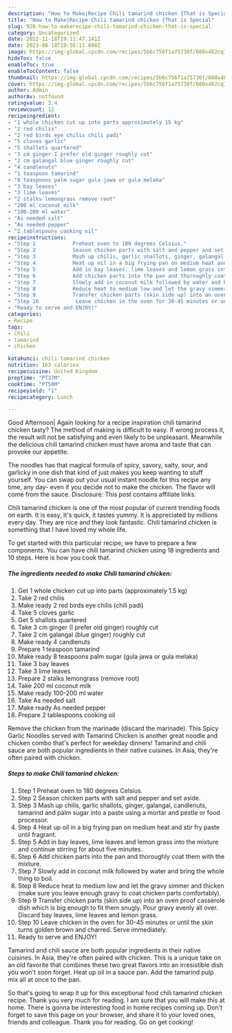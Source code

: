 ```yaml
---
description: "How to Make|Recipe Chili tamarind chicken {That is Special"
title: "How to Make|Recipe Chili tamarind chicken {That is Special"
slug: 928-how-to-makerecipe-chili-tamarind-chicken-that-is-special
category: Uncategorized
date: 2022-11-18T19:11:47.141Z
date: 2023-08-18T19:56:11.898Z
image: https://img-global.cpcdn.com/recipes/5b6c756f1a75730f/680x482cq70/chili-tamarind-chicken-recipe-main-photo.jpg
hideToc: false
enableToc: true
enableTocContent: false
thumbnail: https://img-global.cpcdn.com/recipes/5b6c756f1a75730f/680x482cq70/chili-tamarind-chicken-recipe-main-photo.jpg
cover: https://img-global.cpcdn.com/recipes/5b6c756f1a75730f/680x482cq70/chili-tamarind-chicken-recipe-main-photo.jpg
author: Admin
authorAv: notfound
ratingvalue: 3.4
reviewcount: 12
recipeingredient:
- "1 whole chicken cut up into parts approximately 15 kg"
- "2 red chilis"
- "2 red birds eye chilis chili padi"
- "5 cloves garlic"
- "5 shallots quartered"
- "3 cm ginger I prefer old ginger roughly cut"
- "2 cm galangal blue ginger roughly cut"
- "4 candlenuts"
- "1 teaspoon tamarind"
- "8 teaspoons palm sugar gula jawa or gula melaka"
- "3 bay leaves"
- "3 lime leaves"
- "2 stalks lemongrass remove root"
- "200 ml coconut milk"
- "100-200 ml water"
- "As needed salt"
- "As needed pepper"
- "2 tablespoons cooking oil"
recipeinstructions:
- "Step 1            Preheat oven to 180 degrees Celsius."
- "Step 2            Season chicken parts with salt and pepper and set aside."
- "Step 3            Mash up chilis, garlic shallots, ginger, galangal, candlenuts, tamarind and palm sugar into a paste using a mortar and pestle or food processor."
- "Step 4            Heat up oil in a big frying pan on medium heat and stir fry paste until fragrant."
- "Step 5            Add in bay leaves, lime leaves and lemon grass into the mixture and continue stirring for about five minutes."
- "Step 6            Add chicken parts into the pan and thoroughly coat them with the mixture."
- "Step 7            Slowly add in coconut milk followed by water and bring the whole thing to boil."
- "Step 8            Reduce heat to medium low and let the gravy simmer and thicken (make sure you leave enough gravy to coat chicken parts comfortably)."
- "Step 9            Transfer chicken parts (skin side up) into an oven proof casserole dish which is big enough to fit them snugly. Pour gravy evenly all over. Discard bay leaves, lime leaves and lemon grass."
- "Step 10            Leave chicken in the oven for 30-45 minutes or until the skin turns golden brown and charred. Serve immediately."
- "Ready to serve and ENJOY!"
categories:
- Recipe
tags:
- chili
- tamarind
- chicken

katakunci: chili tamarind chicken 
nutrition: 163 calories
recipecuisine: United Kingdom
preptime: "PT37M"
cooktime: "PT50M"
recipeyield: "1"
recipecategory: Lunch

---
```



Good Afternoon| Again looking for a recipe inspiration chili tamarind chicken tasty? The method of making is difficult to easy. If wrong process it, the result will not be satisfying and even likely to be unpleasant. Meanwhile the delicious chili tamarind chicken must have aroma and taste that can provoke our appetite.





The noodles has that magical formula of spicy, savory, salty, sour, and garlicky in one dish that kind of just makes you keep wanting to stuff yourself. You can swap out your usual instant noodle for this recipe any time, any day- even if you decide not to make the chicken. The flavor will come from the sauce. Disclosure: This post contains affiliate links.

Chili tamarind chicken is one of the most popular of current trending foods on earth. It is easy, it's quick, it tastes yummy. It is appreciated by millions every day. They are nice and they look fantastic. Chili tamarind chicken is something that I have loved my whole life.


To get started with this particular recipe, we have to prepare a few components. You can have chili tamarind chicken using 18 ingredients and 10 steps. Here is how you cook that.

<!--inarticleads1-->

##### The ingredients needed to make Chili tamarind chicken:

1. Get 1 whole chicken cut up into parts (approximately 1.5 kg)
1. Take 2 red chilis
1. Make ready 2 red birds eye chilis (chili padi)
1. Take 5 cloves garlic
1. Get 5 shallots quartered
1. Take 3 cm ginger (I prefer old ginger) roughly cut
1. Take 2 cm galangal (blue ginger) roughly cut
1. Make ready 4 candlenuts
1. Prepare 1 teaspoon tamarind
1. Make ready 8 teaspoons palm sugar (gula jawa or gula melaka)
1. Take 3 bay leaves
1. Take 3 lime leaves
1. Prepare 2 stalks lemongrass (remove root)
1. Take 200 ml coconut milk
1. Make ready 100-200 ml water
1. Take As needed salt
1. Make ready As needed pepper
1. Prepare 2 tablespoons cooking oil


Remove the chicken from the marinade (discard the marinade). This Spicy Garlic Noodles served with Tamarind Chicken is another great noodle and chicken combo that&#39;s perfect for weekday dinners! Tamarind and chili sauce are both popular ingredients in their native cuisines. In Asia, they&#39;re often paired with chicken. 

<!--inarticleads2-->

##### Steps to make Chili tamarind chicken:

1. Step 1            Preheat oven to 180 degrees Celsius.
1. Step 2            Season chicken parts with salt and pepper and set aside.
1. Step 3            Mash up chilis, garlic shallots, ginger, galangal, candlenuts, tamarind and palm sugar into a paste using a mortar and pestle or food processor.
1. Step 4            Heat up oil in a big frying pan on medium heat and stir fry paste until fragrant.
1. Step 5            Add in bay leaves, lime leaves and lemon grass into the mixture and continue stirring for about five minutes.
1. Step 6            Add chicken parts into the pan and thoroughly coat them with the mixture.
1. Step 7            Slowly add in coconut milk followed by water and bring the whole thing to boil.
1. Step 8            Reduce heat to medium low and let the gravy simmer and thicken (make sure you leave enough gravy to coat chicken parts comfortably).
1. Step 9            Transfer chicken parts (skin side up) into an oven proof casserole dish which is big enough to fit them snugly. Pour gravy evenly all over. Discard bay leaves, lime leaves and lemon grass.
1. Step 10            Leave chicken in the oven for 30-45 minutes or until the skin turns golden brown and charred. Serve immediately.
1. Ready to serve and ENJOY!

Tamarind and chili sauce are both popular ingredients in their native cuisines. In Asia, they&#39;re often paired with chicken. This is a unique take on an old favorite that combines these two great flavors into an irresistible dish you won&#39;t soon forget. Heat up oil in a sauce pan. Add the tamarind pulp mix all at once to the pan. 

So that's going to wrap it up for this exceptional food chili tamarind chicken recipe. Thank you very much for reading. I am sure that you will make this at home. There is gonna be interesting food in home recipes coming up. Don't forget to save this page on your browser, and share it to your loved ones, friends and colleague. Thank you for reading. Go on get cooking!
